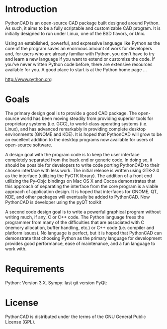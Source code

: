 Introduction
============

PythonCAD is an open-source CAD package built designed
around Python. As such, it aims to be a fully scriptable
and customizable CAD program. It is initially designed
to run under Linux, one of the BSD flavors, or Unix.

Using an established, powerful, and expressive language
like Python as the core of the program saves an enormous
amount of work for developers and, for users who are
already familiar with Python, you don't have to try and
learn a new language if you want to extend or customize
the code. If you've never written Python code before,
there are extensive resources available for you. A good
place to start is at the Python home page ...

http://www.python.org

Goals
=====

The primary design goal is to provide a good CAD package.
The open-source world has been moving steadily from providing
superior tools for proprietary systems (i.e. GCC), to
world-class operating systems (i.e. Linux), and has advanced
remarkably in providing complete desktop environments (GNOME
and KDE). It is hoped that PythonCAD will grow to be an
excellent addition to the desktop programs now available
for users of open-source software.

A design goal with the program code is to keep the user
interface completely separated from the back end or generic
code. In doing so, it should be possible for developers to
write code porting PythonCAD to their chosen interface with
less work. The initial release is written using GTK-2.0 as the
interface (utilizing the PyGTK library). The addition of
a front end utilizing the Py-Objc bindings on Mac OS X and
Cocoa demonstrates that this approach of separating the
interface from the core program is a viable approach of
application design. It is hoped that interfaces for GNOME,
QT, KDE, and other packages will eventually be added to
PythonCAD.
Now PythonCAD is developer using the pyQT toolkit

A second code design goal is to write a powerful graphical
program without writing much, if any, C or C++ code. The Python
language frees the programmer from many of the difficulties
that are associated with C (memory allocation, buffer handling,
etc.) or C++ code (i.e. compiler and platform issues). No
language is perfect, but it is hoped that PythonCAD can
demonstrate that choosing Python as the primary language
for development provides good performance, ease of maintenance,
and a fun language to work with.

Requirements
============

Python: Version 3.X.
Sympy: last git version
PyQt: 


License
=======

PythonCAD is distributed under the terms of the
GNU General Public License (GPL).
